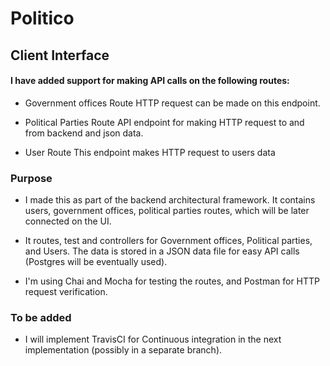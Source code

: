 # Politico

## Client Interface
#### I have added support for making API calls on the following routes:

- Government offices Route
HTTP request can be made on this endpoint.

- Political Parties Route 
API endpoint for making HTTP request to and from backend and json data.

- User Route 
This endpoint makes HTTP request to users data

### Purpose
- I made this as part of the backend architectural framework. It contains users, government offices, political parties routes, which will be later connected on the UI.

- It routes, test and controllers for Government offices, Political parties, and Users. The data is stored in a JSON data file for easy API calls (Postgres will be eventually used).  

- I'm using Chai and Mocha for testing the routes, and Postman for HTTP request verification. 

### To be added
- I will implement TravisCI for Continuous integration in the next implementation (possibly in a separate branch).

